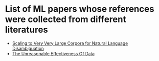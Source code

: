 # List of ML papers whose references were collected from different literatures

* [Scaling to Very Very Large Corpora for Natural Language Disambiguation](http://ucrel.lancs.ac.uk/acl/P/P01/P01-1005.pdf)
* [The Unreasonable Effectiveness Of Data](http://static.googleusercontent.com/media/research.google.com/fr//pubs/archive/35179.pdf)
